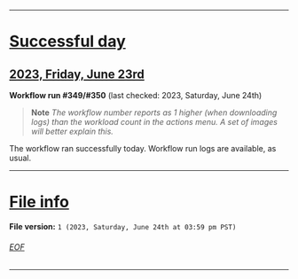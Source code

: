 
***

# [Successful day](#Successful-day)

## [2023, Friday, June 23rd](#2023-Friday-June-23rd)

**Workflow run #349/#350** (last checked: 2023, Saturday, June 24th)

> **Note** _The workflow number reports as 1 higher (when downloading logs) than the workload count in the actions menu. A set of images will better explain this._

The workflow ran successfully today. Workflow run logs are available, as usual.

***

# [File info](#File-info)

**File version:** `1 (2023, Saturday, June 24th at 03:59 pm PST)`

###### [EOF](#EOF)

***

